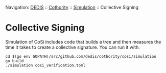 Navigation: [DEDIS](https://github.com/dedis/doc/tree/master/README.md) ::
[Cothority](../README.md) ::
[Simulation](../doc/Simulation.md) ::
Collective Signing

# Collective Signing

Simulation of CoSi includes code that builds a tree and then measures the time
it takes to create a collective signature. You can run it with:

```
cd $(go env GOPATH)/src/github.com/dedis/cothority/cosi/simulation
go build
./simulation cosi_verification.toml
```
